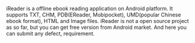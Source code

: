 iReader is a offline ebook reading application on Android platform. It supports TXT, CHM, PDB(EReader, Mobipocket), UMD(popular Chinese ebook format), HTML and Image files. iReader is not a open source project as so far, but you can get free version from Android market. And here you can submit any defect, requirement.